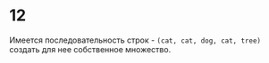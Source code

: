 # 12

Имеется последовательность строк - `(cat, cat, dog, cat, tree)` создать для нее собственное множество.
